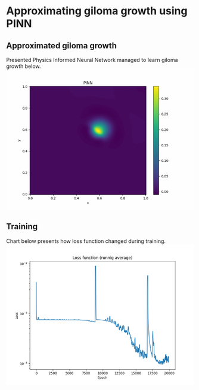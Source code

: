 # Approximating giloma growth using PINN
## Approximated giloma growth
Presented Physics Informed Neural Network managed to learn giloma growth below.
![Approximated giloma growth](./results/approximated_growth.gif)
## Training
Chart below presents how loss function changed during training.
![Loss during training](./results/total_loss.png)
